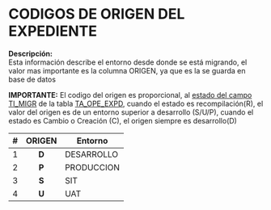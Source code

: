 # CODIGOS DE ORIGEN DEL EXPEDIENTE

**Descripción:**  
Esta información describe el entorno desde donde se está migrando, el valor mas importante es la columna ORIGEN, ya que es la se guarda en base de datos

<div class="important">
<b>IMPORTANTE:</b>
El codigo del origen es proporcional, al <a href="index.html#/pages/how_com_migra.md" target="_blank">estado del campo TI_MIGR</a>  de la tabla <a href="index.html#/pages/tables/TA_OPE_EXPD.md" target="_blank">TA_OPE_EXPD</a>, cuando el estado es recompilación(R), el valor del origen es de un entorno superior a desarrollo (S/U/P), cuando el estado es Cambio o Creación (C), el origen siempre es desarrollo(D) 
</div>

| #  | **ORIGEN** | Entorno |
|----|:-------:|-------------|
| 1  | **D** | DESARROLLO |
| 2  | **P** | PRODUCCION |
| 3  | **S** | SIT |
| 4  | **U** | UAT |
